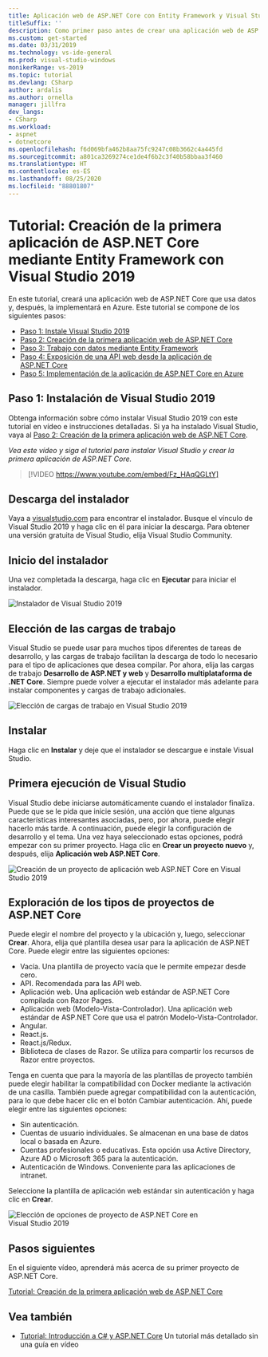 ```yaml
---
title: Aplicación web de ASP.NET Core con Entity Framework y Visual Studio 2019
titleSuffix: ''
description: Como primer paso antes de crear una aplicación web de ASP.NET Core, obtenga información sobre cómo instalar Visual Studio 2019 con este tutorial en vídeo e instrucciones detalladas.
ms.custom: get-started
ms.date: 03/31/2019
ms.technology: vs-ide-general
ms.prod: visual-studio-windows
monikerRange: vs-2019
ms.topic: tutorial
ms.devlang: CSharp
author: ardalis
ms.author: ornella
manager: jillfra
dev_langs:
- CSharp
ms.workload:
- aspnet
- dotnetcore
ms.openlocfilehash: f6d069bfa462b8aa75fc9247c08b3662c4a445fd
ms.sourcegitcommit: a801ca3269274ce1de4f6b2c3f40b58bbaa3f460
ms.translationtype: HT
ms.contentlocale: es-ES
ms.lasthandoff: 08/25/2020
ms.locfileid: "88801807"
---
```

# <a name="tutorial-create-your-first-aspnet-core-app-using-entity-framework-with-visual-studio-2019"></a>Tutorial: Creación de la primera aplicación de ASP.NET Core mediante Entity Framework con Visual Studio 2019

En este tutorial, creará una aplicación web de ASP.NET Core que usa datos y, después, la implementará en Azure. Este tutorial se compone de los siguientes pasos:

- [Paso 1: Instale Visual Studio 2019](#step-1-install-visual-studio-2019)
- [Paso 2: Creación de la primera aplicación web de ASP.NET Core](tutorial-aspnet-core-ef-step-02.md)
- [Paso 3: Trabajo con datos mediante Entity Framework](tutorial-aspnet-core-ef-step-03.md)
- [Paso 4: Exposición de una API web desde la aplicación de ASP.NET Core](tutorial-aspnet-core-ef-step-04.md)
- [Paso 5: Implementación de la aplicación de ASP.NET Core en Azure](tutorial-aspnet-core-ef-step-05.md)

## <a name="step-1-install-visual-studio-2019"></a>Paso 1: Instalación de Visual Studio 2019

Obtenga información sobre cómo instalar Visual Studio 2019 con este tutorial en vídeo e instrucciones detalladas. Si ya ha instalado Visual Studio, vaya al [Paso 2: Creación de la primera aplicación web de ASP.NET Core](tutorial-aspnet-core-ef-step-02.md).

_Vea este vídeo y siga el tutorial para instalar Visual Studio y crear la primera aplicación de ASP.NET Core._

> [!VIDEO https://www.youtube.com/embed/Fz_HAqQGLtY]

## <a name="download-the-installer"></a>Descarga del instalador

Vaya a [visualstudio.com](https://visualstudio.com) para encontrar el instalador. Busque el vínculo de Visual Studio 2019 y haga clic en él para iniciar la descarga. Para obtener una versión gratuita de Visual Studio, elija Visual Studio Community.

## <a name="start-the-installer"></a>Inicio del instalador

Una vez completada la descarga, haga clic en **Ejecutar** para iniciar el instalador.

![Instalador de Visual Studio 2019](media/vs-2019/vs2019-installer.png)

## <a name="choose-workloads"></a>Elección de las cargas de trabajo

Visual Studio se puede usar para muchos tipos diferentes de tareas de desarrollo, y las cargas de trabajo facilitan la descarga de todo lo necesario para el tipo de aplicaciones que desea compilar. Por ahora, elija las cargas de trabajo **Desarrollo de ASP.NET y web** y **Desarrollo multiplataforma de .NET Core**. Siempre puede volver a ejecutar el instalador más adelante para instalar componentes y cargas de trabajo adicionales.

![Elección de cargas de trabajo en Visual Studio 2019](media/vs-2019/vs2019-choose-workloads.png)

## <a name="install"></a>Instalar

Haga clic en **Instalar** y deje que el instalador se descargue e instale Visual Studio.

## <a name="run-visual-studio-for-the-first-time"></a>Primera ejecución de Visual Studio

Visual Studio debe iniciarse automáticamente cuando el instalador finaliza. Puede que se le pida que inicie sesión, una acción que tiene algunas características interesantes asociadas, pero, por ahora, puede elegir hacerlo más tarde. A continuación, puede elegir la configuración de desarrollo y el tema. Una vez haya seleccionado estas opciones, podrá empezar con su primer proyecto. Haga clic en **Crear un proyecto nuevo** y, después, elija **Aplicación web ASP.NET Core**.

![Creación de un proyecto de aplicación web ASP.NET Core en Visual Studio 2019](media/vs-2019/vs2019-create-new-project.png)

## <a name="explore-aspnet-core-project-types"></a>Exploración de los tipos de proyectos de ASP.NET Core

Puede elegir el nombre del proyecto y la ubicación y, luego, seleccionar **Crear**. Ahora, elija qué plantilla desea usar para la aplicación de ASP.NET Core. Puede elegir entre las siguientes opciones:

- Vacía. Una plantilla de proyecto vacía que le permite empezar desde cero.
- API. Recomendada para las API web.
- Aplicación web. Una aplicación web estándar de ASP.NET Core compilada con Razor Pages.
- Aplicación web (Modelo-Vista-Controlador). Una aplicación web estándar de ASP.NET Core que usa el patrón Modelo-Vista-Controlador.
- Angular.
- React.js.
- React.js/Redux.
- Biblioteca de clases de Razor. Se utiliza para compartir los recursos de Razor entre proyectos.

Tenga en cuenta que para la mayoría de las plantillas de proyecto también puede elegir habilitar la compatibilidad con Docker mediante la activación de una casilla. También puede agregar compatibilidad con la autenticación, para lo que debe hacer clic en el botón Cambiar autenticación. Ahí, puede elegir entre las siguientes opciones:

- Sin autenticación.
- Cuentas de usuario individuales. Se almacenan en una base de datos local o basada en Azure.
- Cuentas profesionales o educativas. Esta opción usa Active Directory, Azure AD o Microsoft 365 para la autenticación.
- Autenticación de Windows. Conveniente para las aplicaciones de intranet.

Seleccione la plantilla de aplicación web estándar sin autenticación y haga clic en **Crear**.

![Elección de opciones de proyecto de ASP.NET Core en Visual Studio 2019](media/vs-2019/vs2019-choose-aspnetcore-project.png)

## <a name="next-steps"></a>Pasos siguientes

En el siguiente vídeo, aprenderá más acerca de su primer proyecto de ASP.NET Core.

[Tutorial: Creación de la primera aplicación web de ASP.NET Core](tutorial-aspnet-core-ef-step-02.md)

## <a name="see-also"></a>Vea también

- [Tutorial: Introducción a C# y ASP.NET Core](tutorial-aspnet-core.md) Un tutorial más detallado sin una guía en vídeo
